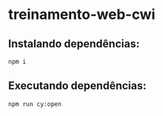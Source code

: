 # treinamento-web-cwi
 
## Instalando dependências: 
 
 ```
 npm i
 ```
 
 ## Executando dependências: 
 
 ```
 npm run cy:open
 ```
